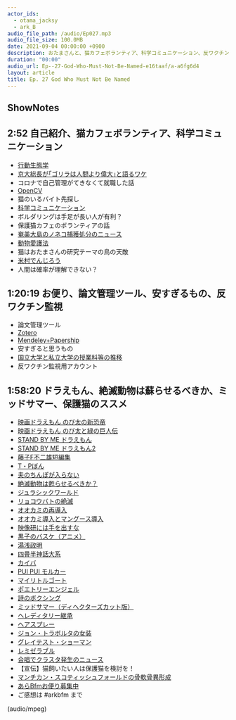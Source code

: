 ```yaml
---
actor_ids:
  - otama_jacksy
  - ark_B
audio_file_path: /audio/Ep027.mp3
audio_file_size: 100.0MB
date: 2021-09-04 00:00:00 +0900
description: おたまさんと、猫カフェボランティア、科学コミュニケーション、反ワクチン監視、ドラえもん、絶滅動物は蘇らせるべきか、ミッドサマー、保護猫のススメなどについて話しました。
duration: "00:00"
audio_url: Ep--27-God-Who-Must-Not-Be-Named-e16taaf/a-a6fg6d4
layout: article
title: Ep. 27 God Who Must Not Be Named
---
```


## ShowNotes 

## 2:52 自己紹介、猫カフェボランティア、科学コミュニケーション

* [行動生態学](https://kotobank.jp/word/%E8%A1%8C%E5%8B%95%E7%94%9F%E6%85%8B%E5%AD%A6-1315030)
* [京大総長が｢ゴリラは人間より偉大｣と語るワケ](https://president.jp/articles/-/31861)
* コロナで自己管理がてきなくて就職した話
* [OpenCV](https://ja.wikipedia.org/wiki/OpenCV)
* 猫のいるバイト先探し
* [科学コミュニケーション](https://ja.wikipedia.org/wiki/%E3%82%B5%E3%82%A4%E3%82%A8%E3%83%B3%E3%82%B9%E3%82%B3%E3%83%9F%E3%83%A5%E3%83%8B%E3%82%B1%E3%83%BC%E3%82%B7%E3%83%A7%E3%83%B3)
* ボルダリングは手足が長い人が有利？
* 保護猫カフェのボランティアの話
* [奄美大島のノネコ捕獲処分のニュース](https://prtimes.jp/main/html/rd/p/000000029.000033795.html)
* [動物愛護法](https://elaws.e-gov.go.jp/document?lawid=348AC1000000105)
* 猫はおたまさんの研究テーマの鳥の天敵
* [米村でんじろう](http://www.denjiro.co.jp/)
* 人間は確率が理解できない？

## 1:20:19 お便り、論文管理ツール、安すぎるもの、反ワクチン監視

* 論文管理ツール
* [Zotero](https://sishida21.github.io/2020/05/05/organize-articles-with-ipad-and-papership/)
* [Mendeley+Papership](https://sishida21.github.io/2020/05/05/organize-articles-with-ipad-and-papership/)
* 安すぎると思うもの
* [国立大学と私立大学の授業料等の推移](https://www.mext.go.jp/b_menu/shingi/kokuritu/005/gijiroku/attach/1386502.htm)
* 反ワクチン監視用アカウント

## 1:58:20 ドラえもん、絶滅動物は蘇らせるべきか、ミッドサマー、保護猫のススメ

* [映画ドラえもん のび太の新恐竜](https://amzn.to/3BGUqsF)
* [映画ドラえもん のび太と緑の巨人伝](https://amzn.to/3h2SsuB)
* [STAND BY ME ドラえもん](https://amzn.to/3zNC3BH)
* [STAND BY ME ドラえもん2](https://amzn.to/3h4olmN)
* [藤子F不二雄短編集](https://amzn.to/2WRgly0)
* [T・Pぼん](https://amzn.to/3h2hM3Q)
* [夫のちんぽが入らない](https://amzn.to/2Ve3wxl)
* [絶滅動物は甦らせるべきか？](https://amzn.to/3DXcelk)
* [ジュラシックワールド](https://amzn.to/3DQ2uZO)
* [リョコウバトの絶滅](https://natgeo.nikkeibp.co.jp/nng/article/news/14/9671/)
* [オオカミの再導入](https://ja.wikipedia.org/wiki/%E3%82%AA%E3%82%AA%E3%82%AB%E3%83%9F%E3%81%AE%E5%86%8D%E5%B0%8E%E5%85%A5)
* [オオカミ導入とマングース導入](https://japan-wolf.org/2011/07/19/%E3%82%AA%E3%82%AA%E3%82%AB%E3%83%9F%E5%B0%8E%E5%85%A5%E3%81%AF%E3%83%9E%E3%83%B3%E3%82%B0%E3%83%BC%E3%82%B9%E5%B0%8E%E5%85%A5%E3%81%A8%E5%90%8C%E3%81%98%EF%BC%9F/)
* [映像研には手を出すな](https://amzn.to/3BFq0a1)
* [黒子のバスケ（アニメ）](https://amzn.to/2WU64lc)
* [湯浅政明](https://ja.wikipedia.org/wiki/%E6%B9%AF%E6%B5%85%E6%94%BF%E6%98%8E)
* [四畳半神話大系](https://amzn.to/3h32ImK)
* [カイバ](https://amzn.to/3DLyX3E)
* [PUI PUI モルカー](https://amzn.to/3kRhL3X)
* [マイリトルゴート](https://mylittlegoat.tumblr.com/)
* [ポエトリーエンジェル](https://amzn.to/38MxKup)
* [詩のボクシング](http://www.jrba.net/)
* [ミッドサマー（ディヘクターズカット版）](https://amzn.to/2YrJv7T)
* [ヘレディタリー継承](https://amzn.to/3yLBMxZ)
* [ヘアスプレー](https://amzn.to/3DKHhAH)
* [ジョン・トラボルタの女装](https://kaigai-drama-eiga.com/2019/04/13/hairspray/)
* [グレイテスト・ショーマン](https://amzn.to/3tmwGqL)
* [レミゼラブル](https://amzn.to/2YiCtSG)
* [合唱でクラスタ発生のニュース](https://news.yahoo.co.jp/articles/2a032a3b5dab38dcf421cf4aa72048fce6d3f349)
* 【宣伝】猫飼いたい人は保護猫を検討を！
* [マンチカン・スコティッシュフォールドの骨軟骨異形成](https://www.konekono-heya.com/byouki/kinkokkaku/kotsunankotsu-ikeisei.html)
* [あらBfmお便り募集中](https://twitter.com/arkbfm/status/1341090549177012225?s=20)
* ご感想は #arkbfm まで

(audio/mpeg)
